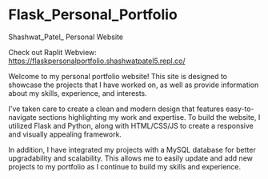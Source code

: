 # Flask_Personal_Portfolio
Shashwat_Patel_ Personal Website

Check out Raplit Webview: https://flaskpersonalportfolio.shashwatpatel5.repl.co/

Welcome to my personal portfolio website! This site is designed to showcase the projects that I have worked on, as well as provide information about my skills, experience, and interests.

I've taken care to create a clean and modern design that features easy-to-navigate sections highlighting my work and expertise. To build the website, I utilized Flask and Python, along with HTML/CSS/JS to create a responsive and visually appealing framework.

In addition, I have integrated my projects with a MySQL database for better upgradability and scalability. This allows me to easily update and add new projects to my portfolio as I continue to build my skills and experience.
